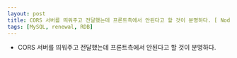 ```yaml
---
layout: post
title: CORS 서버를 띄워주고 전달했는데 프론트측에서 안된다고 할 것이 분명하다. [ Node 백엔드 제작시 마주칠 것들 ]
tags: [MySQL, renewal, RDB]
---
```



- CORS 서버를 띄워주고 전달했는데 프론트측에서 안된다고 할 것이 분명하다.